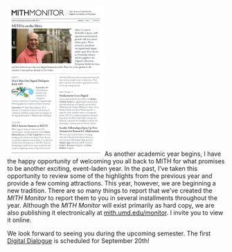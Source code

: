 [](http://web.archive.org/web/20151223191158/http://mith.umd.edu/monitor/)[![](../../images/web-20111121184037-http--mith.umd.edu-monitor-MITH_Monitor_F2011.png "MITH-Monitor")](http://web.archive.org/web/20151223191158/http://mith.umd.edu/monitor/)As another academic year begins, I have the happy opportunity of welcoming you all back to MITH for what promises to be another exciting, event-laden year. In the past, I’ve taken this opportunity to review some of the highlights from the previous year and provide a few coming attractions. This year, however, we are beginning a new tradition. There are so many things to report that we’ve created the _MITH Monitor_ to report them to you in several installments throughout the year. Although the _MITH Monitor_ will exist primarily as hard copy, we are also publishing it electronically at [mith.umd.edu/monitor](http://web.archive.org/web/20151223191158/http://mith.umd.edu/monitor/). I invite you to view it online.

We look forward to seeing you during the upcoming semester. The first [Digital Dialogue](http://mith.umd.edu/podcast/) is scheduled for September 20th!